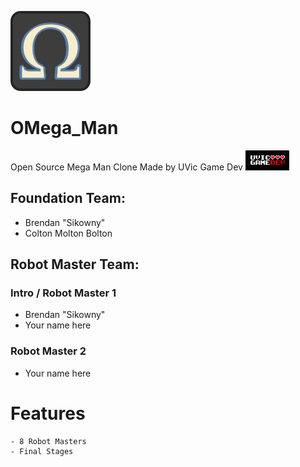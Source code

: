 ![Game Icon](project_system_files/icon.png)
# OMega_Man
Open Source Mega Man Clone
Made by UVic Game Dev
![Game Dev Logo](project_system_files/UVGD_logo_pixel3.png)

## Foundation Team:
* Brendan "Sikowny"
* Colton Molton Bolton

## Robot Master Team:
### Intro / Robot Master 1
* Brendan "Sikowny"
* Your name here
### Robot Master 2
* Your name here

# Features
	- 8 Robot Masters
	- Final Stages
